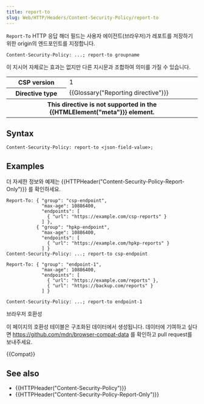 ```yaml
---
title: report-to
slug: Web/HTTP/Headers/Content-Security-Policy/report-to
---
```


`Report-To` HTTP 응답 해더 필드는 사용자 에이전트(브라우저)가 레포트를 저장하기 위한 origin의 엔드포인트를 지정합니다.

```
Content-Security-Policy: ...; report-to groupname
```

이 지시어 자체로는 효과는 없지만 다른 지시문과 조합하여 의미를 가질 수 있습니다.

<table>
  <tbody>
    <tr>
      <th scope="row">CSP version</th>
      <td>1</td>
    </tr>
    <tr>
      <th scope="row">Directive type</th>
      <td>{{Glossary("Reporting directive")}}</td>
    </tr>
    <tr>
      <th colspan="2" scope="row">
        This directive is not supported in the {{HTMLElement("meta")}}
        element.
      </th>
    </tr>
  </tbody>
</table>

## Syntax

```
Content-Security-Policy: report-to <json-field-value>;
```

## Examples

더 자세한 정보와 예제는 {{HTTPHeader("Content-Security-Policy-Report-Only")}} 를 확인하세요.

```
Report-To: { "group": "csp-endpoint",
             "max-age": 10886400,
             "endpoints": [
               { "url": "https://example.com/csp-reports" }
             ] },
           { "group": "hpkp-endpoint",
             "max-age": 10886400,
             "endpoints": [
               { "url": "https://example.com/hpkp-reports" }
             ] }
Content-Security-Policy: ...; report-to csp-endpoint
```

```
Report-To: { "group": "endpoint-1",
             "max-age": 10886400,
             "endpoints": [
               { "url": "https://example.com/reports" },
               { "url": "https://backup.com/reports" }
             ] }

Content-Security-Policy: ...; report-to endpoint-1
```

브라우저 호환성

이 페이지의 호환성 테이블은 구조화된 데이터에서 생성됩니다. 데이터에 기여하고 싶다면 <https://github.com/mdn/browser-compat-data> 를 확인하고 pull request를 보내주세요.

{{Compat}}

## See also

- {{HTTPHeader("Content-Security-Policy")}}
- {{HTTPHeader("Content-Security-Policy-Report-Only")}}
